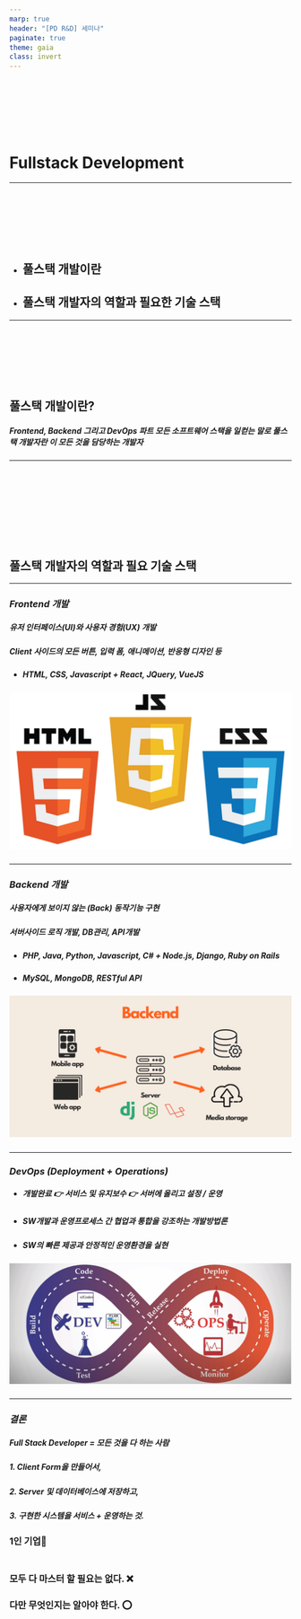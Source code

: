 ```yaml
---
marp: true
header: "[PD R&D] 세미나"
paginate: true
theme: gaia
class: invert
---
```

# <br/><br/>
# **Fullstack Development**
---

# <br/><br/>
* ## **풀스택 개발이란**
* ## **풀스택 개발자의 역할과 필요한 기술 스택**
---

# <br/><br/>
## 풀스택 개발이란?
##### Frontend, Backend 그리고 DevOps 파트 모든 소프트웨어 스택을 일컫는 말로 풀스택 개발자란 이 모든 것을 담당하는 개발자
---

# <br/><br/><br/>
## 풀스택 개발자의 역할과 필요 기술 스택
---

### ***Frontend 개발***
##### 유저 인터페이스(UI)와 사용자 경험(UX) 개발
##### Client 사이드의 모든 버튼, 입력 폼, 애니메이션, 반응형 디자인 등
* ##### **_HTML, CSS, Javascript + React, JQuery, VueJS_**
##### ![bg right width:600px](./images/01.frontend.jpeg)
---
 
### ***Backend 개발***
##### 사용자에게 보이지 않는 (Back) 동작기능 구현
##### 서버사이드 로직 개발, DB관리, API개발
* ##### **_PHP, Java, Python, Javascript, C# + Node.js, Django, Ruby on Rails_**
* ##### **_MySQL, MongoDB, RESTful API_**
##### ![bg right width:600px](./images/01.backend.png)
---

### ***DevOps (Deployment + Operations)***
* ##### 개발완료 👉 서비스 및 유지보수 👉 서버에 올리고 설정 / 운영
* ##### SW개발과 운영프로세스 간 협업과 통합을 강조하는 개발방법론
* ##### SW의 빠른 제공과 안정적인 운영환경을 실현
##### ![width:700px](./images/01.devops.png)
---

### ***결론***
##### Full Stack Developer = 모든 것을 다 하는 사람
##### 1. Client Form을 만들어서,
##### 2. Server 및 데이터베이스에 저장하고,
##### 3. 구현한 시스템을 서비스 + 운영하는 것.
### **1인 기업👀**

### <br/>모두 다 마스터 할 필요는 없다. ❌
### 다만 무엇인지는 알아야 한다. ⭕